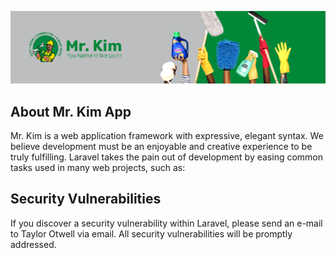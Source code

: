 ![Banner](https://github.com/OvasisGroup/MrKimWebApp/blob/main/public/images/gitbadge.jpg)


## About Mr. Kim App

Mr. Kim is a web application framework with expressive, elegant syntax. We believe development must be an enjoyable and creative experience to be truly fulfilling. Laravel takes the pain out of development by easing common tasks used in many web projects, such as:

## Security Vulnerabilities

If you discover a security vulnerability within Laravel, please send an e-mail to Taylor Otwell via email. All security vulnerabilities will be promptly addressed.
